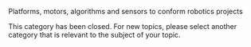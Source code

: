 Platforms, motors, algorithms and sensors to conform robotics projects

This category has been closed. For new topics, please select another category that is relevant to the subject of your topic.
